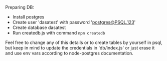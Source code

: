 Preparing DB:
- Install postgres
- Create user 'dasatest' with password 'postgres@PSQL.123'
- Create database dasatest
- Run createdb.js with command `npm createdb`

Feel free to change any of this details or to create tables by yourself in psql, but keep in mind to update the credentials in 'db/index.js' or just erase it and use env vars according to node-postgres documentation.

